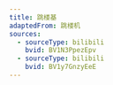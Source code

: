 ```yaml
---
title: 跳楼基
adaptedFrom: 跳楼机
sources:
  - sourceType: bilibili
    bvid: BV1N3PpezEpv
  - sourceType: bilibili
    bvid: BV1y7GnzyEeE
---
```

